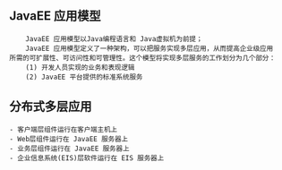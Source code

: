 ## JavaEE 应用模型
		
		JavaEE 应用模型以Java编程语言和 Java虚拟机为前提；
		JavaEE 应用模型定义了一种架构，可以把服务实现多层应用，从而提高企业级应用
	所需的可扩展性、可访问性和可管理性。这个模型将实现多层服务的工作划分为几个部分：
		(1) 开发人员实现的业务和表现逻辑
		(2) JavaEE 平台提供的标准系统服务

## 分布式多层应用
	
	- 客户端层组件运行在客户端主机上
	- Web层组件运行在 JavaEE 服务器上
	- 业务层组件运行在 JavaEE 服务器上
	- 企业信息系统(EIS)层软件运行在 EIS 服务器上